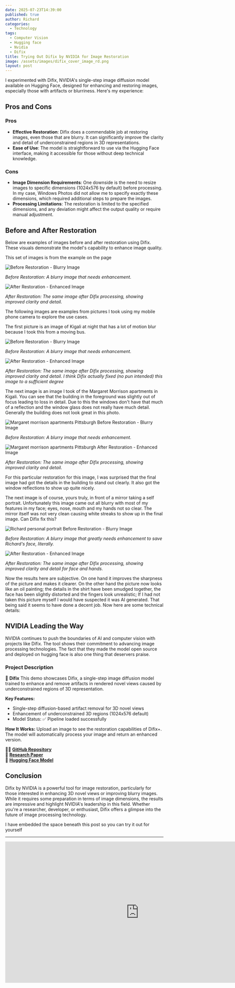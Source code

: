 ```yaml
---
date: 2025-07-23T14:39:00
published: true
author: Richard
categories:
  - Technology
tags:
  - Computer Vision
  - Hugging face
  - Nvidia
  - Difix
title: Trying Out Difix by NVIDIA for Image Restoration
image: /assets/images/difix_cover_image_rd.png
layout: post
---
```

I experimented with Difix, NVIDIA's single-step image diffusion model available on Hugging Face, designed for enhancing and restoring images, especially those with artifacts or blurriness. Here's my experience:

## Pros and Cons

### Pros

- **Effective Restoration**: Difix does a commendable job at restoring images, even those that are blurry. It can significantly improve the clarity and detail of underconstrained regions in 3D representations.
- **Ease of Use**: The model is straightforward to use via the Hugging Face interface, making it accessible for those without deep technical knowledge.

### Cons

- **Image Dimension Requirements**: One downside is the need to resize images to specific dimensions (1024x576 by default) before processing. In my case, Windows Photos did not allow me to specify exactly these dimensions, which required additional steps to prepare the images.
- **Processing Limitations**: The restoration is limited to the specified dimensions, and any deviation might affect the output quality or require manual adjustment.

## Before and After Restoration

Below are examples of images before and after restoration using Difix. These visuals demonstrate the model's capability to enhance image quality.

This set of images is from the example on the page

![Before Restoration - Blurry Image](/assets/images/nvidia_difix3d_example1.png "Before Restoration - Blurry Image")

_Before Restoration: A blurry image that needs enhancement._

![After Restoration - Enhanced Image](/assets/images/nvidia_difix3d_example1_restored.webp "After Restoration - Enhanced Image")

_After Restoration: The same image after Difix processing, showing improved clarity and detail._

The following images are examples from pictures I took using my mobile phone camera to explore the use cases. 

The first picture is an image of Kigali at night that has a lot of motion blur because I took this from a moving bus.

![Before Restoration - Blurry Image](/assets/images/test_nvidia_restoration2_kigali.jpg "Before Restoration - Blurry Image")

_Before Restoration: A blurry image that needs enhancement._

![After Restoration - Enhanced Image](/assets/images/nvidia_restoration2_restored_kigali.webp "After Restoration - Enhanced Image")

_After Restoration: The same image after Difix processing, showing improved clarity and detail. I think Difix actually fixed (no pun intended) this image to a sufficient degree_

The next image is an image I took of the Margaret Morrison apartments in Kigali. You can see that the building in the foreground was slightly out of focus leading to loss in detail. Due to this the windows don't have that much of a reflection and the window glass does not really have much detail. Generally the building does not look great in this photo.

![Margaret morrison apartments Pittsburgh Before Restoration - Blurry Image](/assets/images/margaret_morrison_blurred_difix.jpg "Margaret morrison apartments Pittsburgh  Before Restoration - Blurry Image")

_Before Restoration: A blurry image that needs enhancement._

![Margaret morrison apartments Pittsburgh  After Restoration - Enhanced Image](/assets/images/margaret_morrison_restored_difix.webp "Margaret morrison apartments Pittsburgh  After Restoration - Enhanced Image")

_After Restoration: The same image after Difix processing, showing improved clarity and detail._

For this particular restoration for this image, I was surprised that the final image had got the details in the building to stand out clearly. It also got the window reflections to show up quite nicely.

The next image is of course, yours truly, in front of a mirror taking a self portrait. Unfortunately this image came out all blurry with most of my features in my face; eyes, nose, mouth and my hands not so clear. The mirror itself was not very clean causing white streaks to show up in the final image. Can Difix fix this?

![Richard personal portrait Before Restoration - Blurry Image](/assets/images/richard_blurred_mirror_difix.jpg "Before Restoration - Blurry Image")

_Before Restoration: A blurry image that greatly needs enhancement to save Richard's face, literally._

![After Restoration - Enhanced Image](/assets/images/richard_restored_mirror_difix.webp "After Restoration - Enhanced Image")

_After Restoration: The same image after Difix processing, showing improved clarity and detail for face and hands._

Now the results here are subjective. On one hand it improves the sharpness of the picture and makes it clearer. On the other hand the picture now looks like an oil painting; the details in the shirt have been smudged together, the face has been slightly distorted and the fingers look unrealistic; If I had not taken this picture myself I would have suspected it was AI generated. That being said it seems to have done a decent job. Now here are some technical details:

## NVIDIA Leading the Way

NVIDIA continues to push the boundaries of AI and computer vision with projects like Difix. The tool shows their commitment to advancing image processing technologies. The fact that they made the model open source and deployed on hugging face is also one thing that deservers praise.

### Project Description

🎨 **Difix**
This demo showcases Difix, a single-step image diffusion model trained to enhance and remove artifacts in rendered novel views caused by underconstrained regions of 3D representation.

**Key Features:**

- Single-step diffusion-based artifact removal for 3D novel views
- Enhancement of underconstrained 3D regions (1024x576 default)
- Model Status: ✅ Pipeline loaded successfully

**How It Works:**
Upload an image to see the restoration capabilities of Difix+. The model will automatically process your image and return an enhanced version.

🧑‍💻 [**GitHub Repository**](https://github.com/nv-tlabs/Difix3D)  
📄 [**Research Paper**](https://arxiv.org/abs/2503.01774)  
🤗 [**Hugging Face Model**](https://huggingface.co/spaces/nvidia/difix)

## Conclusion

Difix by NVIDIA is a powerful tool for image restoration, particularly for those interested in enhancing 3D novel views or improving blurry images. While it requires some preparation in terms of image dimensions, the results are impressive and highlight NVIDIA's leadership in this field. Whether you're a researcher, developer, or enthusiast, Difix offers a glimpse into the future of image processing technology.

I have embedded the space beneath this post so you can try it out for yourself

---
<iframe
	src="https://nvidia-difix.hf.space"
	frameborder="0"
	width="850"
	height="450"
></iframe>
